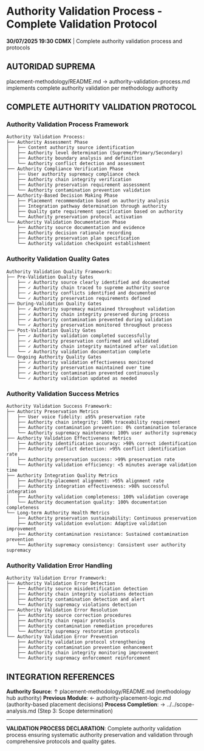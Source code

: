 # Authority Validation Process - Complete Validation Protocol

**30/07/2025 19:30 CDMX** | Complete authority validation process and protocols

## AUTORIDAD SUPREMA
placement-methodology/README.md → authority-validation-process.md implements complete authority validation per methodology authority

## COMPLETE AUTHORITY VALIDATION PROTOCOL

### **Authority Validation Process Framework**
```
Authority Validation Process:
├── Authority Assessment Phase
│   ├── Content authority source identification
│   ├── Authority level determination (Supreme/Primary/Secondary)
│   ├── Authority boundary analysis and definition
│   └── Authority conflict detection and assessment
├── Authority Compliance Verification Phase
│   ├── User authority supremacy compliance check
│   ├── Authority chain integrity verification
│   ├── Authority preservation requirement assessment
│   └── Authority contamination prevention validation
├── Authority-Based Decision Making Phase
│   ├── Placement recommendation based on authority analysis
│   ├── Integration pathway determination through authority
│   ├── Quality gate requirement specification based on authority
│   └── Authority preservation protocol activation
└── Authority Validation Documentation Phase
    ├── Authority source documentation and evidence
    ├── Authority decision rationale recording
    ├── Authority preservation plan specification
    └── Authority validation checkpoint establishment
```

### **Authority Validation Quality Gates**
```
Authority Validation Quality Framework:
├── Pre-Validation Quality Gates
│   ├── ✓ Authority source clearly identified and documented
│   ├── ✓ Authority chain traced to supreme authority source
│   ├── ✓ Authority conflicts identified and documented
│   └── ✓ Authority preservation requirements defined
├── During-Validation Quality Gates
│   ├── ✓ Authority supremacy maintained throughout validation
│   ├── ✓ Authority chain integrity preserved during process
│   ├── ✓ Authority contamination prevented during validation
│   └── ✓ Authority preservation monitored throughout process
├── Post-Validation Quality Gates
│   ├── ✓ Authority validation completed successfully
│   ├── ✓ Authority preservation confirmed and validated
│   ├── ✓ Authority chain integrity maintained after validation
│   └── ✓ Authority validation documentation complete
└── Ongoing Authority Quality Gates
    ├── ✓ Authority validation effectiveness monitored
    ├── ✓ Authority preservation maintained over time
    ├── ✓ Authority contamination prevented continuously
    └── ✓ Authority validation updated as needed
```

### **Authority Validation Success Metrics**
```
Authority Validation Success Framework:
├── Authority Preservation Metrics
│   ├── User voice fidelity: ≥95% preservation rate
│   ├── Authority chain integrity: 100% traceability requirement
│   ├── Authority contamination prevention: 0% contamination tolerance
│   └── Authority supremacy maintenance: 100% user authority supremacy
├── Authority Validation Effectiveness Metrics
│   ├── Authority identification accuracy: >98% correct identification
│   ├── Authority conflict detection: >95% conflict identification rate
│   ├── Authority preservation success: >99% preservation rate
│   └── Authority validation efficiency: <5 minutes average validation time
├── Authority Integration Quality Metrics
│   ├── Authority-placement alignment: >95% alignment rate
│   ├── Authority integration effectiveness: >98% successful integration
│   ├── Authority validation completeness: 100% validation coverage
│   └── Authority documentation quality: 100% documentation completeness
└── Long-term Authority Health Metrics
    ├── Authority preservation sustainability: Continuous preservation
    ├── Authority validation evolution: Adaptive validation improvement
    ├── Authority contamination resistance: Sustained contamination prevention
    └── Authority supremacy consistency: Consistent user authority supremacy
```

### **Authority Validation Error Handling**
```
Authority Validation Error Framework:
├── Authority Validation Error Detection
│   ├── Authority source misidentification detection
│   ├── Authority chain integrity violations detection
│   ├── Authority contamination detection and alert
│   └── Authority supremacy violations detection
├── Authority Validation Error Resolution
│   ├── Authority source correction procedures
│   ├── Authority chain repair protocols
│   ├── Authority contamination remediation procedures
│   └── Authority supremacy restoration protocols
└── Authority Validation Error Prevention
    ├── Authority validation protocol strengthening
    ├── Authority contamination prevention enhancement
    ├── Authority chain integrity monitoring improvement
    └── Authority supremacy enforcement reinforcement
```

## INTEGRATION REFERENCES

**Authority Source**: ↑ placement-methodology/README.md (methodology hub authority)
**Previous Module**: ← authority-placement-logic.md (authority-based placement decisions)
**Process Completion**: → ../../scope-analysis.md (Step 3: Scope determination)

---

**VALIDATION PROCESS DECLARATION**: Complete authority validation process ensuring systematic authority preservation and validation through comprehensive protocols and quality gates.